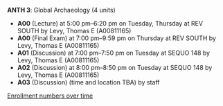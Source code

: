 **ANTH 3**: Global Archaeology (4 units)

- **A00** (Lecture) at 5:00 pm–6:20 pm on Tuesday, Thursday at REV SOUTH by Levy, Thomas E (A00811165)
- **A00** (Final Exam) at 7:00 pm–9:59 pm on Thursday at REV SOUTH by Levy, Thomas E (A00811165)
- **A01** (Discussion) at 7:00 pm–7:50 pm on Tuesday at SEQUO 148 by Levy, Thomas E (A00811165)
- **A02** (Discussion) at 8:00 pm–8:50 pm on Tuesday at SEQUO 148 by Levy, Thomas E (A00811165)
- **A03** (Discussion) (time and location TBA) by staff

[Enrollment numbers over time](./ANTH3.tsv)
